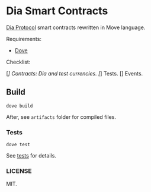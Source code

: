 # Dia Smart Contracts

[Dia Protocol](https://www.diadata.org/) smart contracts rewritten in Move language.

Requirements:

* [Dove](https://github.com/pontem-network/move-tools)

Checklist:

[*] Contracts: Dia and test currencies.
[*] Tests.
[] Events.

## Build

    dove build

After, see `artifacts` folder for compiled files.

### Tests

    dove test

See [tests](./tests/dia_test.move) for details.

### LICENSE 

MIT.
